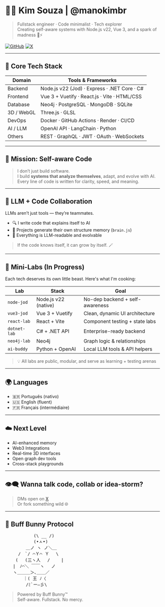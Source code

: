 # 👨‍🚀 Kim Souza | @manokimbr

> Fullstack engineer · Code minimalist · Tech explorer  
> Creating self-aware systems with Node.js v22, Vue 3, and a spark of madness 🧠⚡

[![GitHub](https://img.shields.io/badge/github-%40manokimbr-181717?logo=github)](https://github.com/manokimbr)
[![X](https://img.shields.io/badge/x-%40manokimbr-black?logo=x)](https://twitter.com/manokimbr)

---

## 🧬 Core Tech Stack

| Domain     | Tools & Frameworks                          |
|------------|---------------------------------------------|
| Backend    | Node.js v22 (Jod) · Express · .NET Core · C# |
| Frontend   | Vue 3 + Vuetify · React.js · Vite · HTML/CSS |
| Database   | Neo4j · PostgreSQL · MongoDB · SQLite       |
| 3D / WebGL | Three.js · GLSL                             |
| DevOps     | Docker · GitHub Actions · Render · CI/CD    |
| AI / LLM   | OpenAI API · LangChain · Python             |
| Others     | REST · GraphQL · JWT · OAuth · WebSockets   |

---

## 🧠 Mission: Self-aware Code

> I don’t just build software.  
> I build **systems that analyze themselves**, adapt, and evolve with AI.  
> Every line of code is written for clarity, speed, and meaning.

---

## 🤖 LLM + Code Collaboration

LLMs aren’t just tools — they’re teammates.

- 🔍 I write code that explains itself to AI
- 🧠 Projects generate their own structure memory (`brain.js`)
- 📂 Everything is LLM-readable and evolvable

> If the code knows itself, it can grow by itself. 🪄

---

## 🚧 Mini-Labs (In Progress)

Each tech deserves its own little beast. Here's what I'm cooking:

| Lab         | Stack                         | Goal                            |
|-------------|-------------------------------|---------------------------------|
| `node-jod`  | Node.js v22 (native)          | No-dep backend + self-awareness |
| `vue3-jod`  | Vue 3 + Vuetify               | Clean, dynamic UI architecture  |
| `react-lab` | React + Vite                  | Component testing + state labs  |
| `dotnet-lab`| C# + .NET API                 | Enterprise-ready backend        |
| `neo4j-lab` | Neo4j                         | Graph logic & relationships     |
| `ai-buddy`  | Python + OpenAI               | Local LLM tools & API helpers   |

> 💡 All labs are public, modular, and serve as learning + testing arenas

---

## 🌍 Languages

- 🇧🇷 Português (nativo)
- 🇺🇸 English (fluent)
- 🇫🇷 Français (intermédiaire)

---

## ☁️ Next Level

- AI-enhanced memory
- Web3 Integrations
- Real-time 3D interfaces
- Open graph dev tools
- Cross-stack playgrounds

---

## 👁️‍🗨️ Wanna talk code, collab or idea-storm?

> DMs open on [X](https://twitter.com/manokimbr)  
> Or fork something wild 🌐

---

## 🐰 Buff Bunny Protocol

<pre>
           (\ __ /)
           (•ㅅ•)
        ＿ノ ヽ ノ＼＿ 
     /　`/ ⌒Ｙ⌒ Ｙ　 \
    ( 　(三ヽ人　 /　 　|
   |　ﾉ⌒＼ ￣￣ヽ　 ノ
   ヽ＿＿＿＞､＿＿／
       ｜( 王 ﾉ〈 
        /ﾐ`ー―彡\ 
</pre>

> Powered by Buff Bunny™  
> Self-aware. Fullstack. No mercy.  
